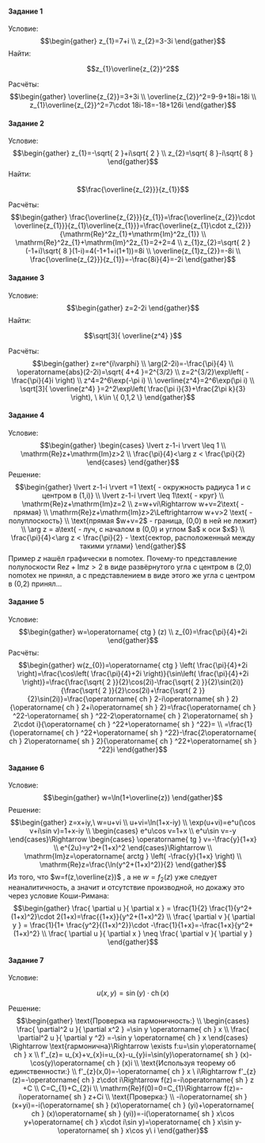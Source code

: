 ﻿#### Задание 1
Условие:
$$\begin{gather}
z_{1}=7+i  \\ 
z_{2}=3-3i
\end{gather}$$
Найти:

$$z_{1}\overline{z_{2}}^2$$

Расчёты:
$$\begin{gather}
\overline{z_{2}}=3+3i  \\ 
\overline{z_{2}}^2=9-9+18i=18i  \\ 
z_{1}\overline{z_{2}}^2=7\cdot 18i-18=-18+126i
\end{gather}$$
#### Задание 2
Условие:
$$\begin{gather}
z_{1}=-\sqrt{ 2 }+i\sqrt{ 2 }  \\ 
z_{2}=\sqrt{ 8 }-i\sqrt{ 8 }
\end{gather}$$
Найти:

$$\frac{\overline{z_{2}}}{z_{1}}$$

Расчёты:
$$\begin{gather}
\frac{\overline{z_{2}}}{z_{1}}=\frac{\overline{z_{2}}\cdot \overline{z_{1}}}{z_{1}\overline{z_{1}}}=\frac{\overline{z_{1}\cdot z_{2}}}{\mathrm{Re}^2z_{1}+\mathrm{Im}^2z_{1}}  \\ 
\mathrm{Re}^2z_{1}+\mathrm{Im}^2z_{1}=2+2=4  \\ 
z_{1}z_{2}=\sqrt{ 2 }(-1+i)\sqrt{ 8 }(1-i)=4(-1+1+i(1+1))=8i  \\ 
\overline{z_{1}z_{2}}=-8i  \\ 
\frac{\overline{z_{2}}}{z_{1}}=-\frac{8i}{4}=-2i
\end{gather}$$
#### Задание 3
Условие:
$$\begin{gather}
z=2-2i
\end{gather}$$
Найти:

$$\sqrt[3]{ \overline{z^4}  }$$

Расчёты:
$$\begin{gather}
z=re^{i\varphi}  \\ 
\arg(2-2i)=-\frac{\pi}{4}  \\ 
\operatorname{abs}(2-2i)=\sqrt{ 4+4 }=2^{3/2} \\ 
z=2^{3/2}\exp\left( -\frac{\pi}{4}i \right)  \\ 
z^4=2^6\exp(-\pi i)  \\ 
\overline{z^4}=2^6\exp(\pi i)  \\ 
\sqrt[3]{ \overline{z^4}  }=2^2\exp\left( \frac{\pi i}{3}+\frac{2\pi k}{3} \right), \ k\in \{ 0,1,2 \}
\end{gather}$$
#### Задание 4
Условие:
$$\begin{gather}
\begin{cases}
\lvert z-1-i \rvert \leq 1  \\ 
\mathrm{Re}z+\mathrm{Im}z>2  \\ 
\frac{\pi}{4}<\arg z < \frac{\pi}{2}
\end{cases}
\end{gather}$$
Решение:
$$\begin{gather}
\lvert z-1-i \rvert =1 \text{ - окружность радиуса 1 и с центром в (1,i)}  \\ 
\lvert z-1-i \rvert \leq 1\text{ - круг}  \\ 
\mathrm{Re}z+\mathrm{Im}z=2  \\ 
z=w+vi\Rightarrow w+v=2\text{ - прямая}  \\ 
\mathrm{Re}z+\mathrm{Im}z>2\Leftrightarrow w+v>2 \text{ - полуплоскость}  \\  
\text{прямая  $w+v=2$  - граница, (0,0) в ней не лежит}  \\ 
\arg z = a\text{ - луч, с началом в  (0,0) и углом $a$ к оси $x$} \\ 
\frac{\pi}{4}<\arg z < \frac{\pi}{2} - \text{сектор, расположенный между такими углами}
\end{gather}$$
Пример $z$ нашёл графически в nomotex. Почему-то представление полулоскости  $\mathrm{Re}z+\mathrm{Im}z>2$  в виде развёрнутого угла с центром в (2,0) nomotex не принял, а с представлением в виде этого же угла с центром в (0,2) принял...
#### Задание 5
Условие:
$$\begin{gather}
w=\operatorname{ ctg } (z)  \\ 
z_{0}=\frac{\pi}{4}+2i
\end{gather}$$
Расчёты:
$$\begin{gather}
w(z_{0})=\operatorname{ ctg } \left( \frac{\pi}{4}+2i \right)=\frac{\cos\left( \frac{\pi}{4}+2i \right)}{\sin\left( \frac{\pi}{4}+2i \right)}=\frac{\frac{\sqrt{ 2 }}{2}\cos(2i)-\frac{\sqrt{ 2 }}{2}\sin(2i)}{\frac{\sqrt{ 2 }}{2}\cos(2i)+\frac{\sqrt{ 2 }}{2}\sin(2i)}=\frac{\operatorname{ ch } 2-i\operatorname{ sh } 2}{\operatorname{ ch } 2+i\operatorname{ sh } 2}=\frac{\operatorname{ ch } ^22-\operatorname{ sh } ^22-2\operatorname{ ch } 2\operatorname{ sh } 2\cdot i}{\operatorname{ ch } ^22+\operatorname{ sh } ^22}=  \\ 
=\frac{1}{\operatorname{ ch } ^22+\operatorname{ sh } ^22}-\frac{2\operatorname{ ch } 2\operatorname{ sh } 2}{\operatorname{ ch } ^22+\operatorname{ sh } ^22}i
\end{gather}$$
#### Задание 6
Условие:
$$\begin{gather}
w=\ln(1+\overline{z})
\end{gather}$$
Решение:
$$\begin{gather}
z=x+iy,\ w=u+vi  \\ 
u+vi=\ln(1+x-iy)  \\ 
\exp(u+vi)=e^u(\cos v+i\sin v)=1+x-iy  \\ 
\begin{cases}
e^u\cos v=1+x  \\ 
e^u\sin v=-y
\end{cases}\Rightarrow \begin{cases}
\operatorname{ tg } v=-\frac{y}{1+x}  \\ 
e^{2u}=y^2+(1+x)^2
\end{cases}\Rightarrow   \\ 
\mathrm{Im}z=\operatorname{ arctg } \left( -\frac{y}{1+x} \right)  \\ 
\mathrm{Re}z=\frac{\ln(y^2+(1+x)^2)}{2}
\end{gather}$$
Из того, что  $w=f(z,\overline{z})$ , а не  $w=f_{2}(z)$  уже следует неаналитичность, а значит и отсутствие производной, но докажу это через условие Коши-Римана:
$$\begin{gather}
\frac{ \partial u }{ \partial x } = \frac{1}{2} \frac{1}{y^2+(1+x)^2}\cdot 2(1+x)=\frac{{1+x}}{y^2+(1+x)^2}  \\ 
\frac{ \partial v }{ \partial y } = \frac{1}{1+ \frac{y^2}{(1+x)^2}}\cdot -\frac{1}{1+x}=-\frac{1+x}{y^2+(1+x)^2}  \\ 
\frac{ \partial u }{ \partial x } \neq \frac{ \partial v }{ \partial y } 
\end{gather}$$
#### Задание 7
Условие:

$$u(x,y)=\sin(y)\cdot \operatorname{ ch } (x)$$

Решение:
$$\begin{gather}
\text{Проверка на гармоничность:}  \\ 
\begin{cases}
\frac{ \partial^2 u }{ \partial x^2 } =\sin y \operatorname{ ch } x  \\ 
\frac{ \partial^2 u }{ \partial y ^2} =-\sin y \operatorname{ ch } x
\end{cases} \Rightarrow \text{гармонична}\Rightarrow \exists f:u=\sin y\operatorname{ ch } x  \\ 
f'_{z}= u_{x}+v_{x}i=u_{x}-u_{y}i=\sin(y)\operatorname{ sh } (x)-\cos(y)\operatorname{ ch } (x)i  \\ 
\text{Используя теорему об единственности:}  \\ 
f'_{z}(x,0)=-\operatorname{ ch } x \ i\Rightarrow f'_{z}(z)=-\operatorname{ ch } z\cdot i\Rightarrow f(z)=-i\operatorname{ sh } z +C  \\ 
C=C_{1}+C_{2}i  \\ 
\mathrm{Re}f(0)=0=C_{1}\Rightarrow f(z)=-i\operatorname{ sh } z+Ci \\ 
\text{Проверка:}  \\ 
-i\operatorname{ sh } (x+yi)=-i(\operatorname{ sh } (x)\operatorname{ ch } (yi)+\operatorname{ ch } (x)\operatorname{ sh } (yi))=-i(\operatorname{ sh } x\cos y+\operatorname{ ch } x\cdot i\sin y)=\operatorname{ ch } x\sin y-\operatorname{ sh } x\cos y\ i
\end{gather}$$





